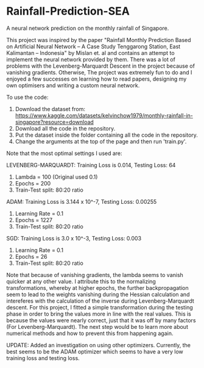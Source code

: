 # Rainfall-Prediction-SEA
A neural network prediction on the monthly rainfall of Singapore. 

This project was inspired by the paper "Rainfall Monthly Prediction Based on Artificial Neural Network – A Case Study Tenggarong Station, 
East Kalimantan – Indonesia" by Mislan et. al and contains an attempt to implement the neural network provided by them. There was a lot of problems with the Levenberg-Marquardt Descent in the project because of vanishing gradients. Otherwise, The project was extremely fun to do and I enjoyed a few successes on learning how to read papers, designing my own optimisers and writing a custom neural network.

To use the code:

1) Download the dataset from: https://www.kaggle.com/datasets/kelvinchow1979/monthly-rainfall-in-singapore?resource=download
2) Download all the code in the repository.
3) Put the dataset inside the folder containing all the code in the repository.
4) Change the arguments at the top of the page and then run 'train.py'.

Note that the most optimal settings I used are:

LEVENBERG-MARQUARDT: Training Loss is 0.014, Testing Loss: 64
1) Lambda = 100 (Original used 0.1)
2) Epochs = 200
3) Train-Test split: 80:20 ratio

ADAM: Training Loss is 3.144 x 10^-7, Testing Loss: 0.00255
1) Learning Rate = 0.1
2) Epochs = 1227
3) Train-Test split: 80:20 ratio

SGD: Training Loss is 3.0 x 10^-3, Testing Loss: 0.003
1) Learning Rate = 0.1
2) Epochs = 26
3) Train-Test split: 80:20 ratio

Note that because of vanishing gradients, the lambda seems to vanish quicker at any other value. I attribute this to the normalizing transformations, whereby at higher epochs, the further backpropagation seem to lead to the weights vanishing during the Hessian calculation and intereferes with the calculation of the inverse during Levenberg-Marquardt descent. For this project, I fitted a simple transformation during the testing phase in order to bring the values more in line with the real values. This is because the values were nearly correct, just that it was off by many factors (For Levenberg-Marquardt). The next step would be to learn more about numerical methods and how to prevent this from happening again.

UPDATE: Added an investigation on using other optimizers. Currently, the best seems to be the ADAM optimizer which seems to have a very low training loss and testing loss.
